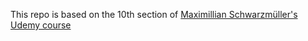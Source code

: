 This repo is based on the 10th section of [Maximillian Schwarzmüller's Udemy course](https://www.udemy.com/ionic-2-the-practical-guide-to-building-ios-android-apps)